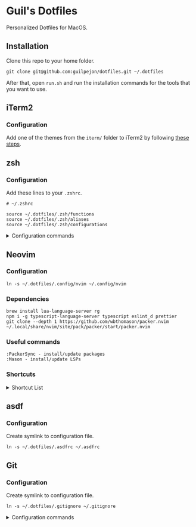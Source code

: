 # Guil's Dotfiles

Personalized Dotfiles for MacOS.

## Installation

Clone this repo to your home folder.
```
git clone git@github.com:guilpejon/dotfiles.git ~/.dotfiles
```

After that, open `run.sh` and run the installation commands for the tools that you want to use.

## iTerm2

### Configuration

Add one of the themes from the `iterm/` folder to iTerm2 by following [these steps](https://iterm2colorschemes.com/).

## zsh

### Configuration
Add these lines to your `.zshrc`.

```
# ~/.zshrc

source ~/.dotfiles/.zsh/functions
source ~/.dotfiles/.zsh/aliases
source ~/.dotfiles/.zsh/configurations
```

<details>
<summary>Configuration commands</summary>

```
docker-clean - prune network, images, containers and volumes
```

</details>

## Neovim

### Configuration

```
ln -s ~/.dotfiles/.config/nvim ~/.config/nvim
```

### Dependencies

```
brew install lua-language-server rg
npm i -g typescript-language-server typescript eslint_d prettier
git clone --depth 1 https://github.com/wbthomason/packer.nvim ~/.local/share/nvim/site/pack/packer/start/packer.nvim
```

### Useful commands

```
:PackerSync - install/update packages
:Mason - install/update LSPs 
```

### Shortcuts

<details>
<summary> Shortcut List</summary>

```
\ - leader
C-a - select all
+ - increase next number in line
- - decrease next number in line
te - tab edit

# splits
ss - split horizontally
sv - split vertically
sh or <S-LEFT> - move left
sk or <S-UP> - move up
sj or <S-DOWN> - move down
sl or <S-RIGHT> - move right
<tab-left> - reduce size horizontally
<tab-right> - increase size horizontally
<tab-up> - increase size vertically
<tab-down> - reduce size vertically

# git
<leader>gb - open blame window
<leader>go - open file in git repo

# telescope
;f - find files
;r - live ripgrep
\\ - show buffers
;; - open last option used
;e - diagnostics
sf - file browser
# in file browser window
q - close
N - create a new file
h - go to parent dir
r - rename file
d - remove file
y - copy file

# lspsaga
K - hover doc
gd - find definition
↳ o - open selected file
gp - peek definition
gr - rename

# vim-surround
cs"' - change text between "" to ''
cst" - change text between tags (e.g. <div>) to "
ds" - remove "" surrounding a text
ysiw] - turns "Hello world!" to "[Hello] World" when cursor is in "Hello"
ysiw[ - turns "Hello world!" to "[ Hello ] World" when cursor is in "Hello"
yss) - wraps entire line between (...)
yss( - wraps entire line between ( ... )
S<p> - in visual mode (pressing V) wraps entire line between <p></p>
```
</details>

## asdf

### Configuration

Create symlink to configuration file.

```
ln -s ~/.dotfiles/.asdfrc ~/.asdfrc
```

## Git

### Configuration

Create symlink to configuration file.

```
ln -s ~/.dotfiles/.gitignore ~/.gitignore
```

<details>
<summary>Configuration commands</summary>

```
git config --global user.name "NAME"
git config --global user.email "EMAIL"
git config --global core.editor "nvim"
git config --global rebase.autosquash "true"
git config --global apply.whitespace "fix"
git config --global branch.sort "-committerdate"
git config --global core.excludesfile "~/.gitignore"
git config --global core.attributesfile "~/.gitattributes"
git config --global pull.ff "only"

# git-delta config
git config --global core.pager "delta"
git config --global interactive.diffFilter "delta --color-only"
git config --global delta.navigate "true"  # use n and N to move between diff sections
git config --global merge.conflictstyle "diff3"
git config --global diff.colorMoved "default"
git config --global delta.theme "DarkNeon"
git config --global delta.line-numbers "true"
git config --global delta.side-by-side "true"
```
</details>

